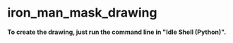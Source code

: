 # iron_man_mask_drawing

**To create the drawing, just run the command line in "Idle Shell (Python)".**
